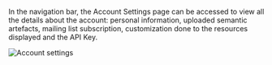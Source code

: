 In the navigation bar, the Account Settings page can be accessed to view all the details about the account: personal information, uploaded semantic artefacts, mailing list subscription, customization done to the resources displayed and the API Key.

![Account settings]({{site.figures_link}}/{{page.portal}}/account_settings.png)
